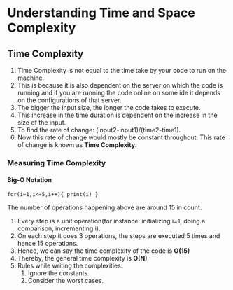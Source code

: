 # Understanding Time and Space Complexity

## Time Complexity
1. Time Complexity is not equal to the time take by your code to run on the machine.
2. This is because it is also dependent on the server on which the code is running and if you are running the code online on some ide it depends on the configurations of that server.
3. The bigger the input size, the longer the code takes to execute.
4. This increase in the time duration is dependent on the increase in the size of the input.
5. To find the rate of change: (input2-input1)/(time2-time1).
6. Now this rate of change would mostly be constant throughout. This rate of change is known as **Time Complexity**.

### Measuring Time Complexity

#### Big-O Notation
`for(i=1,i<=5,i++){
print(i)
}`

The number of operations happening above are around 15 in count. 
1. Every step is a unit operation(for instance: initializing i=1, doing a comparison, incrementing i).
2. On each step it does 3 operations, the steps are executed 5 times and hence 15 operations.
3. Hence, we can say the time complexity of the code is **O(15)**
4. Thereby, the general time complexity is **O(N)**
5. Rules while writing the complexities:
   1. Ignore the constants.
   2. Consider the worst cases.